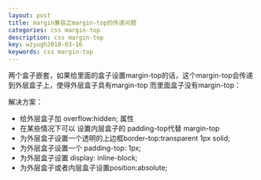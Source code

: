 ```yaml
---
layout: post
title: margin兼容之margin-top的传递问题
categories: css margin-top
description: css margin-top
key: wzyugh2018-03-16
keywords: css margin-top
---
```

两个盒子嵌套，如果给里面的盒子设置margin-top的话，这个margin-top会传递到外层盒子上，使得外层盒子具有margin-top 而里面盒子没有margin-top：

解决方案：

* 给外层盒子加 overflow:hidden; 属性
* 在某些情况下可以 设置内层盒子的 padding-top代替 margin-top
* 为外层盒子设置一个透明的上边框border-top:transparent 1px solid;
* 为外层盒子设置一个 padding-top: 1px;
* 为外层盒子设置 display: inline-block;
* 为外层盒子或者内层盒子设置position:absolute;